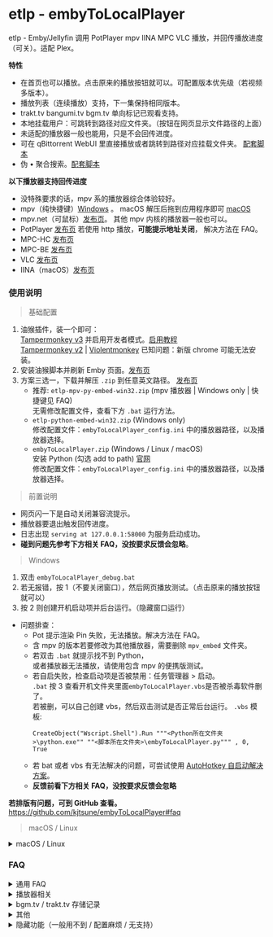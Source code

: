 # etlp - embyToLocalPlayer

etlp - Emby/Jellyfin 调用 PotPlayer mpv IINA MPC VLC 播放，并回传播放进度（可关）。适配 Plex。

**特性**

* 在首页也可以播放。点击原来的播放按钮就可以。可配置版本优先级（若视频多版本）。
* 播放列表（连续播放）支持，下一集保持相同版本。
* trakt.tv bangumi.tv bgm.tv 单向标记已观看支持。
* 本地挂载用户：可跳转到路径对应文件夹。（按钮在网页显示文件路径的上面）
* 未适配的播放器一般也能用，只是不会回传进度。
* 可在 qBittorrent WebUI 里直接播放或者跳转到路径对应挂载文件夹。
  [配套脚本](https://greasyfork.org/zh-CN/scripts/450015-qbittorrent-webui-open-file)
* 伪 • 聚合搜索。[配套脚本](https://github.com/kjtsune/embyToLocalPlayer/tree/main/embyEverywhere)

**以下播放器支持回传进度**

* 没特殊要求的话，mpv 系的播放器综合体验较好。
* mpv（纯快捷键）[Windows](https://sourceforge.net/projects/mpv-player-windows/files/64bit/) 。 macOS
  解压后拖到应用程序即可 [macOS](https://laboratory.stolendata.net/~djinn/mpv_osx/)
* mpv.net（可鼠标）[发布页](https://github.com/stax76/mpv.net/releases)。 其他 mpv 内核的播放器一般也可以。
* PotPlayer [发布页](https://potplayer.daum.net/)
  若使用 http 播放，**可能提示地址关闭**， 解决方法在 FAQ。
* MPC-HC [发布页](https://github.com/clsid2/mpc-hc/releases)
* MPC-BE [发布页](https://sourceforge.net/projects/mpcbe/files/MPC-BE/Release%20builds/)
* VLC [发布页](https://www.videolan.org/vlc/)
* IINA（macOS）[发布页](https://iina.io/)

### 使用说明

> 基础配置

1. 油猴插件，装一个即可：  
   [Tampermonkey v3](https://chromewebstore.google.com/detail/dhdgffkkebhmkfjojejmpbldmpobfkfo)
   并启用开发者模式。[启用教程](https://www.tampermonkey.net/faq.php#Q209)  
   [Tampermonkey v2](https://chromewebstore.google.com/detail/lcmhijbkigalmkeommnijlpobloojgfn) |
   [Violentmonkey](https://chrome.google.com/webstore/detail/violent-monkey/jinjaccalgkegednnccohejagnlnfdag)
   已知问题：新版 chrome 可能无法安装。
2. 安装油猴脚本并刷新 Emby 页面。[发布页](https://greasyfork.org/zh-CN/scripts/448648-embytolocalplayer)
3. 方案三选一，下载并解压 `.zip` 到任意英文路径。 [发布页](https://github.com/kjtsune/embyToLocalPlayer/releases)
    * 推荐: `etlp-mpv-py-embed-win32.zip` (mpv 播放器 | Windows only | 快捷键见 FAQ)  
      无需修改配置文件，查看下方 `.bat` 运行方法。
    * `etlp-python-embed-win32.zip` (Windows only)  
      修改配置文件：`embyToLocalPlayer_config.ini` 中的播放器路径，以及播放器选择。
    * `embyToLocalPlayer.zip` (Windows / Linux / macOS)  
      安装 Python (勾选 add to path) [官网](https://www.python.org/downloads/)  
      修改配置文件：`embyToLocalPlayer_config.ini` 中的播放器路径，以及播放器选择。

> 前置说明

* 网页闪一下是自动关闭兼容流提示。
* 播放器要退出触发回传进度。
* 日志出现 `serving at 127.0.0.1:58000` 为服务启动成功。
* **碰到问题先参考下方相关 FAQ，没按要求反馈会忽略**。

> Windows

1. 双击 `embyToLocalPlayer_debug.bat`
2. 若无报错，按 1（不要关闭窗口），然后网页播放测试。（点击原来的播放按钮就可以）
3. 按 2 则创建开机启动项并后台运行。（隐藏窗口运行）

* 问题排查：
    * Pot 提示渲染 Pin 失败，无法播放。解决方法在 FAQ。
    * 含 mpv 的版本若要修改为其他播放器，需要删除 `mpv_embed` 文件夹。
    * 若双击 `.bat` 就提示找不到 Python，  
      或者播放器无法播放，请使用包含 mpv 的便携版测试。
    * 若自启失败，检查启动项是否被禁用：任务管理器 > 启动。  
      `.bat` 按 3 查看开机文件夹里面`embyToLocalPlayer.vbs`是否被杀毒软件删了。  
      若被删，可以自己创建 vbs，然后双击测试是否正常后台运行。 `.vbs` 模板:
      ```
      CreateObject("Wscript.Shell").Run """<Python所在文件夹>\python.exe"" ""<脚本所在文件夹>\embyToLocalPlayer.py""" , 0, True
      ```
    * 若 bat 或者 vbs 有无法解决的问题，可尝试使用
      [AutoHotkey 自启动解决方案](https://github.com/kjtsune/embyToLocalPlayer/issues/14#issuecomment-2430602205)。
    * **反馈前看下方相关 FAQ，没按要求反馈会忽略**

**若排版有问题，可到 GitHub 查看。**  
https://github.com/kjtsune/embyToLocalPlayer#faq

> macOS / Linux

<details>
<summary>macOS / Linux</summary>

> macOS

* macOS 目前没有环境测试，无法提供支持。

1. 刚才保存的文件夹 > 右击 > 新建位于文件夹的终端窗口 `chmod +x *.command` 回车。
2. 双击 `etlp_run.command`, 若无报错，可播放测试。
3. 开机自启（无窗口运行）：
    1. 方案一：直接进入下一步，但估计只适用于 Monterey 12 及之前的老版本系统。  
       方案二：在终端使用 Homebrew 安装 screen。  
       `brew install screen`  
       如果你没有安装 Homebrew，请先安装 Homebrew。  
       `/bin/bash -c "$(curl -fsSL https://raw.githubusercontent.com/Homebrew/install/master/install.sh)"`
    2. 启动台 > 自动操作 > 文件 > 新建 > 应用程序 > 运行 Shell 脚本 >   
       把 `etlp_run.command`（方案一）| `etlp_run_via_screen.command`（方案二） 文件拖入 >
       点击运行后测试播放 > 文件 > 存储 > 取名并保存到应用程序。
    3. 启动台 > 刚才的应用 > 双击后台运行后再次播放测试。
    4. 系统偏好设置 > 用户与群组 > 登录项 > 添加刚才的应用。
    5. 如果 Monterey 12.6.6 状态栏有齿轮，把文件拖入的操作替换成写以下内容，注意更改cd目录为你保存的目录。  
       `cd ~/App/embyToLocalPlayer && nohup ./etlp_run.command > run.log 2&>1 &`

> Linux

1. `apt install python3-tk`（没报错不装也行）
2. 添加 `etlp_run.command` 执行权限，并用终端打开。
3. 正常播放后，加入开机启动项（无窗口运行）：
    * 图形界面: Debian_Xfce：设置 > 会话和启动 > 应用程序自启动。
    * systemd 服务自启参考。若失败请用图形界面的自启动。
    <details>
    <summary>systemd service</summary>

    ```
    [Unit]
    Description=embyToLocalPlayer
    After=graphical-session.target

    [Service]
    ExecStart=/root/etlp/etlp_run.command
    ExecStartPre=/bin/bash -c "until loginctl show-session $(loginctl | grep $USER | awk '{print $1}') -p Type | grep -q -e 'x11\|wayland'; do sleep 1; done; sleep 2"
    TimeoutStartSec=infinity
    
    [Install]
    WantedBy=graphical-session.target
    ```
    </details>

</details>

### FAQ

<details>
<summary>通用 FAQ</summary>

> 通用说明

* Python 最低支持版本为 3.8。Windows 最低支持版本为 10。
* 有时浏览器与 Emby 之间的 ws 链接会断开，造成回传进度失败假象。等待看看或手动刷新一下页面。
* 部分域名及 Plex 域名有 dns 污染，若无法播放，修改系统 DNS 或使用代理。
* 反馈群组在频道置顶，提问前先把 FAQ 看一遍，并**按要求反馈**。不含敏感数据不私聊。  
  小更新会频道提醒，不过应该也没什么更新的了，反馈不需要关注频道。[https://t.me/embyToLocalPlayer](https://t.me/embyToLocalPlayer)

> 如何切换模式

* 在 Emby 页面点击浏览器油猴插件图标，会有菜单可供点击切换。
* 脚本在当前服务器：启用（默认）；禁用：当前域名不使用脚本。
* 读取硬盘模式：关闭 > 调用本地播放器但使用服务器网络链接。（默认）
* 读取硬盘模式：开启 > 调用本地播放器并转换服务器路径为本地文件地址。前提是本地有文件或挂载。  
  在 `.ini` 里填好路径替换规则，服务端在本地则不用填。`.bat` 按 4 有辅助配置程序。  
  出错可尝试设置：`dev` > `path_check = yes` 会检查文件是否存在，转换 NFC/NFD。兼容性更高，日志更清楚。（但会慢一点）
* 持久性缓存模式：只看配置文件，与油猴设置不冲突，不需要开启读取硬盘模式。

> 如何更新

1. Windows: `.bat` 按 6  
   Linux / macOS：在 `.ini` 所在的文件夹打开终端，运行 `python3 utils/update.py`
2. 查看新旧配置的差异字段。`embyToLocalPlayer_diff.ini`

* 油猴脚本有时也要更新。

> 如何反馈

* **没按要求反馈会忽略。**

1. 参考 `如何更新` ，更新到最新版后测试。   
   `Windows 用户换含 mpv 的便携版测试，并告知是否正常。`
2. 运行 `debug.bat` 选 1。  
   `macOS 或 Linux 运行 etlp_run.command 来代替。`
3. 至少测试两个不同电影/节目的视频。
4. 截图或复制 `.bat`/`.command` 窗口中的日志。  
   `选中后回车即复制，日志需要包含启动后到出现问题的部分。或者直接提供文件夹下的
   log.txt`
5. 说明碰到什么问题及怎么复现。
6. [可选] 关闭模糊日志。 `.ini` > `[dev]` > `mix_log = no`
7. 若调用失败（仍在浏览器里播放，或点击播放后 `.bat` 没有新增日志），反馈时提供在 Emby 页面点击浏览器油猴插件图标后的截图。
8. 其他油猴脚本的问题，提供浏览器刷新页面后的截图、浏览器控制台完整日志，相关配置信息（如果有）。

> 字幕/音轨相关

* Emby 里字幕/音轨选择无效。  
  外挂字幕/音轨选择有效，内置字幕会被忽略，由播放器选择。  
  视频文件的内置字幕当作外挂字幕处理会导致播放器语言设置失效。（外挂字幕最优先）  
  正常播放器都可以设置语言优先顺序。

> 剧集播放列表（连续播放|多集回传）相关

* 默认已启用，可在配置文件里 `[playlist]` 中修改。
* 建议不要禁用，大部分功能与播放列表绑定，禁用会缺失一些功能。
* 播放列表添加完成前最好不退出（大部分没事）
* 特别说明：若是 Emby/Jellyfin 网页上的 全部播放/随机播放/播放列表 ，仅支持电影和音乐视频类型。

* Windows:

    * mpv:
    * mpv.net:
    * vlc:
    * mpc: be: 播放列表条目超过10个可能会卡住，hc 没这问题。
    * pot: 若日志显示`KeyError: 'stream.mkv'`，看下方 FAQ。  
      pot: 下一集无法添加 http 外挂字幕时，会禁用播放列表。  
      pot: 读盘模式可能和美化标题和混合S0的功能冲突，不过不影响使用。

* macOS

    * mpv:
    * iina: 仅读盘模式支持并可回传
    * vlc: 下一集无法添加 http 外挂字幕时，会禁用播放列表。

* Linux

    * mpv:
    * vlc: 下一集无法添加 http 外挂字幕时，会禁用播放列表。

</details>

<details>
<summary>播放器相关</summary>

> mpv

<details>
<summary>mpv</summary>

* 若碰到问题，换含 mpv 的便携版测试。
* 还不行就换视频或者软解（`mpv.conf`只保留`log-file` 选项）并检查 mpv 日志。  
  `mpv_embed` > `portable_config` > `mpv_log.txt`  
  `mpv.conf` > `log-file = <save path>`
* 弹幕插件推荐：  
  https://github.com/Tony15246/uosc_danmaku  
  https://github.com/Kosette/danmaku

> mpv_embed

* `mpv.conf` 是我个人使用的简易配置。
* 相较原版 mpv，只修改了少部分快捷键和配置。
* 想更新版本可点击 `mpv_embed` > `updater.bat`

> mpv_embed 快捷键

<details>
<summary>mpv_embed 快捷键</summary>

* 中文文档 [https://hooke007.github.io/official_man/mpv.html#id4](https://hooke007.github.io/official_man/mpv.html#id4)
* 英文文档 [https://mpv.io/manual/master/#keyboard-control](https://mpv.io/manual/master/#keyboard-control)
* 文件位置：`mpv_embed` > `portable_config` > `input.conf`

    ```
    ## 中文文档 https://hooke007.github.io/official_man/mpv.html#id4
    ## 中文文档 https://hooke007.github.io/official_man/mpv.html#input-conf
    ## 英文文档 https://mpv.io/manual/master/#keyboard-control
    ## 默认按键 https://github.com/mpv-player/mpv/blob/master/etc/input.conf
    
    ## 鼠标中键可以点击界面 OSD 按钮，会显示播放列表，字幕列表，音轨列表等的。
    
    
    MBTN_LEFT            ignore                       # <无操作> [左键-单击]
    MBTN_LEFT_DBL        cycle fullscreen             # 切换 全屏状态 [左键-双击]
    MBTN_RIGHT           cycle pause                  # 切换 暂停状态 [右键-单击]
    MBTN_RIGHT_DBL       quit                         # 关闭MPV程序 [右键-双击]
    WHEEL_UP             add volume  10               # 音量 + 10 [滚轮-向上]
    WHEEL_DOWN           add volume -10               # 音量 - 10 [滚轮-向下]
    
    MBTN_MID             cycle fullscreen             # 切换 全屏状态 [中键（按压滚轮）]
    f                    cycle fullscreen             # 切换 全屏状态
    ENTER                cycle fullscreen             # 切换 全屏状态 [回车键]
    
    LEFT                 seek -5                      # 后退05秒 [方向左键]
    RIGHT                seek  5                      # 前进05秒 [方向右键]
    UP                   seek  40                     # 后退40秒 [方向上键]
    DOWN                 seek -40                     # 前进40秒 [方向下键]
    .                    frame-step                   # 下一帧
    ,                    frame-back-step              # 上一帧
    
    [                    add speed -0.1               # 播放速度 -（最小0.01）
    ]                    add speed  0.1               # 播放速度 +（最大100）
    {                    multiply speed 0.5           # 播放速度 半减
    }                    multiply speed 2.0           # 播放速度 倍增
    
    ;                    add chapter -1               # 章节 - (Page Down 也可以)
    '                    add chapter  1               # 章节 + (Page Up 也可以)
    q                    quit-watch-later             # 关闭MPV程序 稍后观看（保存当前文件状态）
    Q                    quit                         # 关闭MPV程序
    
    z                    add sub-delay -0.1           # 字幕同步 预载100ms
    Z                    add sub-delay -1             # 字幕同步 预载1000ms
    x                    add sub-delay +0.1           # 字幕同步 延迟100ms
    X                    add sub-delay +1             # 字幕同步 延迟1000ms
    
    i                    script-binding stats/display-stats           # 临时显示统计信息（此时12340翻页，2/4/0页可方向上下键滚动查看）
    I                    script-binding stats/display-stats-toggle    # 开/关 常驻显示统计信息
    TAB                  script-binding stats/display-stats-toggle    # 开/关 常驻显示统计信息
    `                    script-binding console/enable                # 进入控制台（此时Esc退出）
    DEL                  script-binding osc/visibility                # 切换 内置OSC的可见性
    r                    cycle_values video-rotate 90 180 270 0       # 旋转屏幕方向
     ```

</details>


> mpv.net

* 设置播放完自动关闭。不加载下个文件。（方便触发回传进度，`.ini`配置有播放列表选项）  
  右击 > Settings > Playback > idle:no, auto-load-folder:no （大概是这样

</details>

> PotPlayer

<details>
<summary>PotPlayer</summary>

* 提示渲染 Pin 失败，无法播放 或者 `.bat` 日志提示`KeyError: 'stream.mkv'`。  
  解决方案三选一，etlp 版本低于 2025.06.08 的用户可先更新试试看：
    1. 本地用户查看`通用 FAQ` > `如何切换模式` 使用读盘模式。
    2. 换 Pot 为 20240618 版本。
    3. 看 `FAQ` > `隐藏功能` > `替换媒体标题字符` 修改配置文件。  
       建议换 240618 版本，文件 sha256 与 ScoopInstaller / winget-pkgs 一致。  
       [potplayer-1-7-22286.exe (v240618)](https://potplayer.en.uptodown.com/windows/download/1018490678)    
       sha256sum `66d03fc13f4949948890675cf62b839b704b542a34a13a180466f93be20d5bc6`  
       [github.com/ScoopInstaller/Extras -> potplayer.json](https://github.com/ScoopInstaller/Extras/blob/108f0c0d42347a1cb9a16d8effdad09a7059c22b/bucket/potplayer.json#L11-L12)  
       [github.com/microsoft/winget-pkgs -> Daum.PotPlayer.installer.yaml](https://github.com/microsoft/winget-pkgs/blob/d7aa02cfe97624c51a005b3c7ac42f05f205aff5/manifests/d/Daum/PotPlayer/240618/Daum.PotPlayer.installer.yaml#L84-L85)
* 若碰到其他问题，先尝试初始化 PotPlayer 设置后测试。
* 本地用户可考虑：[MPC-HC](https://github.com/clsid2/mpc-hc/releases) 自带 LAV，同样支持 madVR MPCVR BFRC 等。  
  网络用户或没有特殊需求的话，mpv 系的播放器综合体验较好。
* [可选] 选项 > 播放 > 播放窗口尺寸：全屏
* 配置/语言/其他 > 收尾处理 > 播放完当前后退出（触发回传进度）
* `.bat` 日志提示`KeyError: ''`。初始化 pot。
* 若使用 http 播放，可能提示地址关闭。Win8 32bit 碰到。  
  解决方案：本地用户使用读盘模式，或者换 pot 便携版。  
  安全性未知：[PotPlayerPortable-220914.zip](https://www.videohelp.com/download/PotPlayerPortable-220914.zip)  
  先打开 `PotPlayerPortable.exe` 一次，但播放用 `C:\<path_to>\PotPlayerPortable\App\PotPlayer\PotPlayer.exe`  
  不然会要求管理员权限运行。
* `.bat` 日志可能提示`请求的操作需要提升`。  
  解决方案：升降级 pot 或者用 32bit 版本。
* 读盘模式可能和美化标题和混合S0的功能冲突，不过不影响使用。（FAQ > 隐藏功能 有解决方案）

</details>

> 其他播放器

<details>
<summary>其他播放器</summary>

> MPC：

* 会自动开启 WebUI，系统防火墙提示的时候可以拒绝（不影响使用）。
* 会自动开启 WebUI，建议仅允许从 localhost 访问： 查看 > 选项 > Web 界面：  
  打勾 仅允许从 localhost 访问
* MPC 播放 http 具有加载和拖动慢，视频总时长可能有误的缺点。  
  以及点击关闭播放器后，进程可能残留在后台。
* MPC 播放 http 无外挂字幕：  
  MPC-HC 设置 > 回放 > 输出 > 字幕渲染器 > 内部字幕渲染器  
  MPC-BE 设置 > 字幕 > 字幕渲染器 > 内部字幕渲染器

> IINA

* 完全退出播放器才会回传进度。
* 非读盘模式不支持播放列表。

</details>
</details>

<details>
<summary>bgm.tv / trakt.tv 存储记录</summary>

### bgm.tv / trakt.tv 存储记录

> 通用 FAQ

* Clash for Windows 用户：
    * 日志报错：`SSLEOFError(8, 'EOF occurred in violation of protocol (_ssl.c:1129)'))`
    * 解决方案：Clash > Settings > System Proxy > Specify Protocol > 启用。

* 使用含 Python 的便携版用户无需安装依赖。其他用户需要安装：命令行终端运行，安装失败尝试在启用或禁用代理的环境来安装：  
  `python -m pip install requests`  
  或者：  
  `python -m pip install requests -i https://mirrors.aliyun.com/pypi/simple/ --trusted-host=mirrors.aliyun.com`

> bangumi.tv（bgm.tv） 单向同步（点格子）

* 缺点：
    1. 只能往 Bangumi 单向同步。
    2. 只在播放器正常关闭后，同步播放器已播放的（网页点击已播放不触发）。
    3. 只支持常规剧集，不支持剧场版等。
* 使用说明：
    1. 访问并创建令牌 [https://next.bgm.tv/demo/access-token](https://next.bgm.tv/demo/access-token)：   
       复制令牌到 ini 配置文件 `[bangumi]` 部分，` access_token = ` 里
    2. ini 配置文件 `[bangumi]` 填写 `enable_host` `user_name` 这两项。
    3. 启动脚本，播放一集动漫，拖到最后，关闭播放器。看日志是否同步成功。
* 常见问题：
    1. 5季或者90集以上的条目暂不支持。
    2. 日志提示 `Unauthorized` 一般是令牌过期或者没填对，Windows 会自动弹出令牌生成页面。
  3. 集上映日期匹配方案：在常规搜索失败后采用，此时无视季和集数对应，只要 Emby bgm 集上映日期相差两天(含)内就匹配成功。
  4. 由于 `bgm.tv` 的 `续集` 不一定是下一季，导致第几季可能关联错误（经下面处理后概率低）。  
       目前把 `续集` 里：集数大于3，同时第一集的序号小于2的 `续集` 当作下一季的开始。  
       且只保留类型为 TV 的续集（`类型在标题右侧灰字`），跳过类型为 OVA 剧场版 WEB 等的。  
       例外：如果第一季是 WEB，则续集不会跳过 WEB。  
       如果同步的集序号小于12（不会是分批次放送），还会核查 Emby 里的季上映时间（一般是 TMDb 的时间）与 bgm.tv
       的上映时间相差是否超过15天，来保证准确性。  
       Plex 是核查集上映时间与 bgm.tv 的季上映时间相差是否超过180天，来保证准确性。  
       如果还有其他特殊情况，可以反馈。

> trakt.tv 单向同步

* 缺点：
    1. 媒体服务器一般本身就有 Trakt 插件。
    2. 只能往 Trakt 单向同步。
    3. 只在播放器正常关闭后，同步播放器已播放的（网页点击已播放不触发）。
    4. 配置和使用都麻烦。
* 使用说明：
    1. [点击访问：Trakt app 管理页面](https://trakt.tv/oauth/applications)：   
       创建 app，名字任意，Redirect uri 填写: `http://localhost:58000/trakt_auth` ，然后保存。
    2. ini 配置文件`[trakt]` 填写 `enable_host` `user_name` `client_id` `client_secret` 这四项。
    3. 启动脚本，会自动跳验证页面。或者自行点击 app 详情页面的 `Authorize`
       按钮，二次同意后，网页会显示 `etlp: trakt auth success`。etlp 目录下会自动生成 `trakt_token.json`
    4. 播放一个视频，拖到最后，关闭播放器。看日志是否同步成功。
* 常见问题：
    1. 若同步失败。电影看是否缺失IMDb，剧集看单集下方是否有 IMDb 或 TheTVDB。

</details>

<details>
<summary>其他</summary>

### 其他:

> Jellyfin 相关

* 首页播放结束后，10秒内重复播放**同文件**，本地播放器收到的播放时间会有误。    
  解决方法：
    1. 进详情后再播放没这问题；~~说明不是我的锅~~
    2. 等待10秒后再继续播放；
    3. 手动刷新页面后播放；
    4. ~~告诉我要发送什么请求可以解决这个问题~~
* 未适配主题曲功能，会有无法二次播放的问题。

> Plex 相关

* 可能 dns 污染，若无法播放。修改系统 DNS 或使用代理。
* 会提示回放错误，随便点一下就会消失。

> 感谢

* [iwalton3/python-mpv-jsonipc](https://github.com/iwalton3/python-mpv-jsonipc)

</details>

<details>
<summary>隐藏功能（一般用不到 / 配置麻烦 / 无支持）</summary>

### 隐藏功能（无支持）:

<details>
<summary>替换媒体标题字符（高版本 Pot 渲染 Pin 失败）</summary>

* 问题：标题含空格或者个别半角符号，会导致 pot 无法从命令行启动，无法播放。
* 解决方案：把半角单双引号替换为全角，空格替换为连字符。是以下配置的默认行为。
* 填写位置：`.ini` > `[dev]`
  ```
    # 此功能可能产生其他问题，建议仅在 pot 中使用。
    # 谨慎配置，只接受单个字符，全角逗号隔开，成对填写。
    # 不要有多余的空格引号，注意分隔符是全角的逗号。
    media_title_translate = '，＇，"，＂， ，-
  ```

</details>

<details>
<summary>本地 重定向/替换 播放地址</summary>

> 本地 重定向/替换 播放网址

* 本地替换播放网址，减少网络重定向，加速访问。
* alist strm 用户替换 alist 服务地址：解决网盘不支持302时，在外播放受 nas 上传速度限制。  
  此时需要填写 `strm_direct_host` 及本机运行 alist。注意要带端口，不然会变成替换 emby 的服务器地址。
* 使用预读取下一集的用户：nginx 可以只反代视频流。浏览器访问源站，重定向视频流交给本机。降低 nginx 配置难度。减少 bug。
* 填写位置：`.ini` > `[dev]`
  ```
  # 网址之间逗号隔开，成对填写。原始网址, 新网址。
  stream_redirect = http://src.src.com, http://reverse.proxy.com, http://192.168.1.1:5244, http://127.0.0.1:5244
  ```

</details>

<details>
<summary>strm 局域网同步播放进度</summary>

* 问题：strm 文件因为缺少时长信息，emby 不存储播放进度，导致无法继续播放。
* 内置方案：单机运行 etlp 时，会临时储存在内存。关闭脚本进度丢失。（默认已启用，无需配置本功能）
* 局域网方案：同时在 nas 或者其他服务器运行 etlp，播放时会向服务器的 etlp 查询和存储播放时间。需要确保服务器长期运行。
* 服务器 eltp 填写位置：`.ini` > `[dev]`
  ```
    # 是否仅监听本机地址，会更安全，但无法与让其他 etlp 通讯。在服务器运行时需要改为 no。
    listen_on_localhost = no
  ```
* 客户端 eltp 填写位置：`.ini` > `[dev]`
  ```
    # 在服务器运行的 eltp 通讯监听地址，例如：http://192.168.1.23:58000
    # 限客户机填，服务器取消监听本机地址即可，服务器的日志会有提示。
    server_side_href =
  ```

</details>

<details>
<summary>mpv 传递数据给 lua 脚本</summary>

* 通过 `script-message` 传递部分数据给 mpv，以便其他脚本使用。
* `'script-message', 'etlp-cmd-pipe', cmd_pipe` : 命令行 ipc 管道名称。
* `'script-message', 'etlp-playlist-data', playlist_data` : emby 的播放列表数据。
* `'script-message', 'etlp-playlist-done'` : 表明 mpv 播放列表已添加完成。
* 填写位置：`.ini` > `[dev]`
  ```
  # 播放列表数据较大，默认不传递。若需要启用，则填写此项。
  mpv_ipc_playlist_data = yes
  ```

</details>

<details>
<summary>mpv 自动跳过片头片尾</summary>

* 播放时检查视频章节时长与标题，符合条件时自动跳过该章节或仅提示。
* 前提：
    * Emby 成功扫描片头。（测试：禁用脚本，用网页播放时有跳过片头按钮）
    * 或者视频文件自带片头片尾章节。（若章节的标题标准会更准确，例如 "Opening"）
* 原理：视频文件本身无章节时，脚本会自动给 mpv 加片头章节。并在播放时候检测。
* 填写位置：`.ini` > `[dev]`
  ```
  # 片头有90秒，片尾有91秒，允许5秒钟的误差，片头在前30%里，片尾在70%以后，片头片尾可能的章节名称（逗号隔开，辅助判断，不分大小写）
  # 若要禁用就删除掉，或者在前面加 # 号注释掉。mpv 章节跳转快捷键是 ; ' Page Up Page Down
  # 若含有特殊值 hint_only（可删除），为启用仅提示模式，不自动跳过。需要跳过就按章节跳转快捷键。
  skip_intro = 90, 91, 5, 30, 70, opening, ending, op, ed, hint_only
  ```

</details>

<details>
<summary>mpv bangumi trakt 独立同步脚本</summary>

> mpv bangumi trakt 独立同步脚本

* 使用情景：不想用本工具网页调用播放，但也想标记 bangumi trakt 中对应条目为已观看。
* 条件：mpv 播放器，播放网络视频流，播放进度超过 90% 时同步。
* 使用方法：
    1. 下载 `etlp-python-embed-win32.zip` 并解压到任意文件夹。  
       （之前就在用本脚本的，更换为便携版，不要运行两份。或者参考 `FAQ > 观看记录存储服务相关` 自行安装 Python 和依赖。）
    2. 将 lua： `刚才解压的文件夹\utils\others\etlp_sync_bgm_trakt.lua` 移动至 mpv 的脚本文件夹。  
       例如：`mpv.exe 所在目录 > portable_config > scripts > etlp_sync_bgm_trakt.lua`
    3. 修改 `etlp_sync_bgm_trakt.lua` 内 etlp 的保存目录（刚才解压的文件夹路径）
    4. 参考上方 `FAQ > 观看记录存储服务相关` 修改配置文件：`embyToLocalPlayer_config.ini`
    5. 参考 `隐藏功能 > 预读取继续观看` 设置 `[dev] > server_data_group`。用于获取`user_id`
    6. 播放一个视频，进度拖到 90% 以上，查看 etlp 日志：`刚才解压的文件夹 > log.txt`。或者查看 mpv 日志。
* 排错方法：使用本项目浏览器调用播放测试。

</details>

<details>
<summary>预读取下一集</summary>

> 预读取下一集

* 预读取并丢弃下一集首尾文件数据，加速集数切换播放。
* 需要配合 nginx 反代管理缓存，比较麻烦。(在本机或者 nas 运行一个 nginx，缓存并切片视频流)  
  读取并丢弃 首8% 尾2% 的数据。按理 rclone 配置缓存也可以，但实测效果不佳。
* 浏览器访问局域网的反代站，或配合 本地 重定向/替换 播放网址。才能起到缓存效果。
* 填写位置：`.ini` > `[playlist]`
    ```
    # 播放进度超过 50% 时触发预读取，预读取下一集。
    prefetch_percent = 50
    
    # 服务端路径包含以下前缀才预读取，逗号隔开，全部启用就留空或删除。
    prefetch_path = /disk/od/TV, /disk/gd

    # 启用本功能的域名的关键词，逗号隔开。全部启用就留空或删除。
    prefetch_host = 
    ```
* 网盘和本地硬盘混合使用的话。[可选] 配置本地文件用读盘模式：`.ini` > dev > force_disk_mode_path
* 用自签证书反代 https 的站，可以仅反代视频流，并配置跳过证书验证。`.ini` > dev > skip_certificate_verify  
  不过部分播放器也会校检证书，这个需要自行解决。

</details>

<details>
<summary>预读取继续观看</summary>

> 预读取继续观看

* 类似预读取下一集。仅处理最近上映的集（7天内），适合追更。
* 尝试获取 strm 文件的媒体信息，加速起播。
* [可选] 在不关机的机器里配置并运行更合适一点。
* 填写位置：`.ini` > `[dev]`
  ```
  # 服务器信息，各项之间逗号隔开，最后分号结尾。复数服务器需要配置就分号后面继续写。
  # api_key：设置 > API 密钥。user_id：设置 > 用户 > [用户名] > 看浏览器网址。
  server_data_group = myself, http://localhost:8096, api_key, user_id;
                      others, https://www.abc.org, api_key, user_id;
  # 配置格式：上方配置的服务器名，一个或者多个服务端媒体路径前缀，复数服务器同样分号隔开。
  # 服务端路径包含路径前缀才预读取，全部就写 /
  # strm 是特殊值，只用来刮出媒体时长信息。此时无视上映时间和路径限制。
  prefetch_conf = myself, strm, /, /od/另一个路径前缀;
  ```
* 若需要 nginx 缓存：网址填反代站。如果填源站，需要配置上方的重定向视频流到反代站。  
  注意播放链接与预读取链接不一致。 `proxy_cache_key "$arg_MediaSourceId$slice_range";`

</details>

<details>
<summary>追更 TG 通知</summary>

> 追更 TG 通知

* 继续观看更新时，通过 Telegram 机器人发送通知。（每10分钟检测一次）
* 前置依赖：启用 预读取继续观看。
* 填写位置：`.ini` 顶部或底部（单独的配置区域即可，不要填到别的配置里）
    ```
    ##################################################################
    ### v v # # # # # # # # 追更 TG 通知 # # # # # # # # # # # v v ###
    
    [tg_notify]
  
    # 找 @BotFather 创建一个机器人。复制并填写 token。
    bot_token = 
  
    # 点击你创建的机器人，然后点击开始或随便发送信息给你的机器人，最后启动本脚本。机器人会告诉你 chat_id。
    chat_id = 
  
    # chat_id 填写后，重启脚本，会自动测试，提示测试成功的话，本项可以关闭。 
    get_chat_id = yes
  
    # 如果不需要预读取服务，仅通知。就启用本项。
    disable_prefetch = no
  
    # 静音通知时间段，范围间逗号隔开。例如：0-9 0点后9点前。类似针式时钟的时间范围。
    silence_time = 0-9, 12-14
  
    # [可选] 可指定 api, 自行搜索 "TG Bot API 反代", 解决网络连接问题。
    base_url = https://api.telegram.org
    ```

</details>

<details>
<summary>持久性缓存</summary>

> 配置方法

* 填写位置：`.ini` 顶部或底部（单独的配置区域即可，不要填到别的配置里）

    ```
    ##################################################################
    ### v v # # # # # # # 持久性缓存（边下边播） # # # # # # # # v v ###
    
    [gui]
    
    # 未适配播放列表，不接受播放列表相关问题反馈，建议禁用播放列表使用。
    # 是否需要缓存文件到本地硬盘，播放时会弹菜单。油猴不用开读取硬盘模式。
    enable = no
    
    # 缓存路径：NTFS 支持不很理想，解决方法详见下方 FAQ
    cache_path = D:\cache
    
    # [可选] 在服务端文件路径包含指定关键词时才弹菜单，否则直接播放。关键词间逗号隔开。
    enable_path = 
    
    # 当播放进度超过 98% ，此时若关闭播放器，则删除缓存。禁用填 100
    delete_at = 98
    
    # 缓存超过 100GB 时删除旧缓存。
    cache_size_limit = 100
    
    # 重启后是否自动开始下载未完成任务
    auto_resume = no
    
    # 下载时的代理，用不到就留空。 http://127.0.0.1:7890
    http_proxy =
    
    # 需要禁用 gui 的域名：所包含的字符串列表，逗号隔开，将根据油猴设置直接播放。
    except_host = localhost, 127.0.0.1, 192.168. , 192-168-, example.com:8096
    ```

> 持久性缓存（边下边播）FAQ

* 如果播放进度超过下载进度，建议关闭播放器触发回传以保存播放进度。（以下为 Windows 平台测试）：   
  mpv mpv.net 会停止播放十几秒。  
  Pot 会停止播放或跳到尾部。(记得拖回来再关闭）  
  MPC 会退出播放器。  
  VLC 会停止播放。
* Windows：（ Linux ext4, macOS APFS 没问题。）   
  问题：默认的硬盘文件系统 NTFS 会造成额外磁盘开销和初始化时间久，ReFS 正常。  
  解决方案：
    1. 使用 `顺序下载`（需要下载完毕才会用缓存播放，点播放会回退到网络播放模式）
    2. Win10 工作站版和企业版 支持 ReFS，把缓存盘或分区格式化为 ReFS（数据会清空）。
    3. 未核实：用密匙升级为工作站版，或数字权利工具转换。
    4. 开虚拟机或别的电脑有工作站版，然后直通硬盘并格式化成 ReFS 给 Win10 用（专业版测试可行）。  
       Win8.1 有人改注册表支持。
* 网页点击播放时弹出菜单：
    1. 播放：当缓存进度大于播放开始时间时用缓存播放。其他情况回退网络模式。
    2. 下载 1% 后播放：等待下载首尾各 1% 后启动播放器。其他等同于播放。
    3. 下载（首尾优先）：优先下载首尾各 1% ，可边下边播。
    4. 下载（顺序下载）：不能边下边播。
    5. 删除当前下载
    6. 下载管理器

</details>

<details>
<summary>弹弹播放器</summary>

> 配置方法

* 填写位置：`.ini` 顶部或底部（单独的配置区域即可，不要填到别的配置里）
    ```
    ##################################################################
    ### v v # # # # # # # # # 弹弹播放器 # # # # # # # # # # # # v v ###
    
    [dandan]
    # 弹弹play 动漫弹幕播放器支持。
    # 播放器需开启远程访问和自动加入媒体库。以及 设置 > 文件关联 > 修复弹弹play专用链。
    
    # 总开关： no 禁用，yes 启用。
    enable = no
    
    # 播放器路径
    exe = C:\Green\dandanplay-x64\dandanplay.exe
    
    # 远程访问端口。远程访问里 ip 改为 127.0.0.1 会比较安全。
    port = 80
    
    # 若远程访问曾经启用过 Web验证，请在这里填写 api密钥，没设置则留空。（注意不是密码）
    api_key =
    
    # 仅当服务端路径包含以下路径时使用弹弹播放，逗号隔开。全部文件都用弹弹播放就留空或删除。
    enable_path = /disk/od/TV, /disk/e/anime, 路径的部分字符也可以, anime
    
    # 通过 http 播放时，是否控制开始时间。需等待播放15秒。
    http_seek = yes
    ```

> 弹弹play FAQ

* 弹弹 api 服务需要10秒左右启动，播放时间太短可能会回传失败。
* 播放器需开启远程访问和自动加入媒体库。以及 设置 > 文件关联 > 修复弹弹play专用链。
* 若通过 http 播放，有以下缺点：
    1. 每次播放需要选择弹幕。（已把文件名发送给播放器匹配）
    2. 启动时无法及时跳转到 Emby 开始时间，需要播放开始后等待15秒。（每次看完一集则不影响）
    3. 无法加载外挂字幕。
* 读盘模式：解决切换设备播放时，进度不一致（读盘模式进度由弹弹存储），同步策略：  
  当 Emby 上的进度大于120秒，但弹弹播放器进度小于30秒时（且 api 启动后未曾超过120秒），
  会调整弹弹播放器进度，使其与 Emby 上的一致，需等待 api 启动。

</details>

<details>
<summary>Pot 读盘模式时：播放列表以 Emby 为准 / 美化播放列表标题</summary>

* 修复情景：
    1. Pot 读盘模式：播放动漫第一季，会漏播 Emby 穿插的 S0 集数。
    2. Pot 读盘模式：Emby 上创建的播放列表无法传递给 Pot。
    3. Pot 读盘模式：剧集播放列表标题错位/缺少。
* 前提条件二选一：
    1. Pot 选项 > 配置 > 用当前方案创建 > 改配置文件名称为 `emby`（用脚本播放时会自动切换为该配置）:  
       Pot 选项 > 左上角切换配置为 emby > 基本 > 相似文件打开策略 > 仅打开选定的文件 > 确定 > 关闭。（仅 emby 播放时由脚本添加播列表）
    2. Pot 选项 > 基本 > 相似文件打开策略 > 仅打开选定的文件。（缺点：用文件管理器播放无播放列表）
* 填写位置：`.ini` > `[dev]`
  ```
  # 启动 Pot 的时候指定配置文件的名称，不需要就清空。
  # 若指定的配置名称不存在，Pot 会回退使用重置后的初始配置。
  pot_conf = emby
  ```
* 填写位置：`.ini` > `[playlist]`
  ```
  # 解决 Pot 读盘模式漏播第零季选集及播放列表标题错位/缺少，播放列表加载会变慢，每秒1集。
  mix_s0 = yes
  ```
* 播放的第一个文件是 S0 的话，会连续播 S0。（通用 Bug，换 mpv 也会这样）

</details>

<details>
<summary>使用其他版本视频的字幕</summary>

* 效果示例：把 1080p 版本的内封字幕提取出来给 2160p 的无字幕视频使用。
* 触发条件：视频含多版本，当前版本的视频无外挂字幕，且内封字幕标题无下方配置所包含字符时。
* 解决方案：播放时，提取其他版本视频内，符合下方语言偏好的字幕，给当前版本视频使用。
* 填写位置：`.ini` > `[dev]`
  ```
  # 视频含多版本且字幕标题不包含下方字符时，提取其他版本视频的字幕供当前视频使用。下方配置字母需小写。选项逗号隔开，前面优先。
  sub_extract_priority = 中英特效, 双语特效, 简中特效, 简体特效, 特效, 中上, 中英, 双语, 简, simp, 中, chi
  ```

</details>

</details>